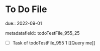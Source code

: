 # To Do File

due:: 2022-09-01

metadatafield:: todoTestFile_955_25

- [ ] Task of todoTestFile_955 1 [[Query me]]

